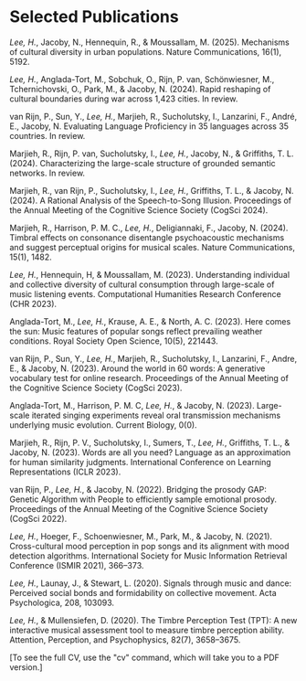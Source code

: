 



# Selected Publications

 *Lee, H.*, Jacoby, N., Hennequin, R., & Moussallam, M. (2025). Mechanisms of cultural diversity in urban populations. Nature Communications, 16(1), 5192.



 *Lee, H.*, Anglada-Tort, M., Sobchuk, O., Rijn, P. van, Schönwiesner, M., Tchernichovski, O., Park, M., & Jacoby, N. (2024). Rapid reshaping of cultural boundaries during war across 1,423 cities. In review.



 van Rijn, P., Sun, Y., *Lee, H.*, Marjieh, R., Sucholutsky, I., Lanzarini, F., André, E., Jacoby, N. Evaluating Language Proficiency in 35 languages across 35 countries. In review.



 Marjieh, R., Rijn, P. van, Sucholutsky, I., *Lee, H.*, Jacoby, N., & Griffiths, T. L. (2024). Characterizing the large-scale structure of grounded semantic networks. In review.



 Marjieh, R., van Rijn, P., Sucholutsky, I., *Lee, H.*, Griffiths, T. L., & Jacoby, N. (2024). A Rational Analysis of the Speech-to-Song Illusion. Proceedings of the Annual Meeting of the Cognitive Science Society (CogSci 2024).


 
 Marjieh, R., Harrison, P. M. C., *Lee, H.*, Deligiannaki, F., Jacoby, N. (2024). Timbral effects on consonance disentangle psychoacoustic mechanisms and suggest perceptual origins for musical scales. Nature Communications, 15(1), 1482.


 
 *Lee, H.*, Hennequin, H, & Moussallam, M. (2023). Understanding individual and collective diversity of cultural consumption through large-scale of music listening events. Computational Humanities Research Conference (CHR 2023).


 
 Anglada-Tort, M., *Lee, H.*, Krause, A. E., & North, A. C. (2023). Here comes the sun: Music features of popular songs reflect prevailing weather conditions. Royal Society Open Science, 10(5), 221443.


 
 van Rijn, P., Sun, Y., *Lee, H.*, Marjieh, R., Sucholutsky, I., Lanzarini, F., Andre, E., & Jacoby, N. (2023). Around the world in 60 words: A generative vocabulary test for online research. Proceedings of the Annual Meeting of the Cognitive Science Society (CogSci 2023).


 
 Anglada-Tort, M., Harrison, P. M. C, *Lee, H.*, & Jacoby, N. (2023). Large-scale iterated singing experiments reveal oral transmission mechanisms underlying music evolution. Current Biology, 0(0).



 Marjieh, R., Rijn, P. V., Sucholutsky, I., Sumers, T., *Lee, H.*, Griffiths, T. L., & Jacoby, N. (2023). Words are all you need? Language as an approximation for human similarity judgments. International Conference on Learning Representations (ICLR 2023).


 
 van Rijn, P., *Lee, H.*, & Jacoby, N. (2022). Bridging the prosody GAP: Genetic Algorithm with People to efficiently sample emotional prosody. Proceedings of the Annual Meeting of the Cognitive Science Society (CogSci 2022).


 
 *Lee, H.*, Hoeger, F., Schoenwiesner, M., Park, M., & Jacoby, N. (2021). Cross-cultural mood perception in pop songs and its alignment with mood detection algorithms. International Society for Music Information Retrieval Conference (ISMIR 2021), 366–373.


 
 *Lee, H.*, Launay, J., & Stewart, L. (2020). Signals through music and dance: Perceived social bonds and formidability on collective movement. Acta Psychologica, 208, 103093.



 *Lee, H.*, & Mullensiefen, D. (2020). The Timbre Perception Test (TPT): A new interactive musical assessment tool to measure timbre perception ability. Attention, Perception, and Psychophysics, 82(7), 3658–3675.



[To see the full CV, use the "cv" command, which will take you to a PDF version.]